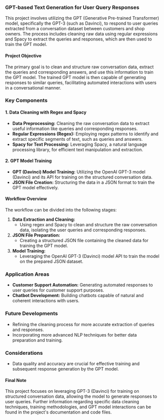 ### GPT-based Text Generation for User Query Responses

This project involves utilizing the GPT (Generative Pre-trained Transformer) model, specifically the GPT-3 (such as Davinci), to respond to user queries extracted from a conversation dataset between customers and shop owners. The process includes cleaning raw data using regular expressions and Spacy to extract the queries and responses, which are then used to train the GPT model.

#### Project Objective

The primary goal is to clean and structure raw conversation data, extract the queries and corresponding answers, and use this information to train the GPT model. The trained GPT model is then capable of generating responses to similar queries, facilitating automated interactions with users in a conversational manner.

### Key Components

#### 1. Data Cleaning with Regex and Spacy
- **Data Preprocessing:** Cleaning the raw conversation data to extract useful information like queries and corresponding responses.
- **Regular Expressions (Regex):** Employing regex patterns to identify and extract specific segments of text, such as queries and answers.
- **Spacy for Text Processing:** Leveraging Spacy, a natural language processing library, for efficient text manipulation and extraction.

#### 2. GPT Model Training
- **GPT (Davinci) Model Training:** Utilizing the OpenAI GPT-3 model (Davinci) and its API for training on the structured conversation data.
- **JSON File Creation:** Structuring the data in a JSON format to train the GPT model effectively.

#### Workflow Overview
The workflow can be divided into the following stages:
1. **Data Extraction and Cleaning:**
   - Using regex and Spacy to clean and structure the raw conversation data, isolating the user queries and corresponding responses.
2. **JSON File Preparation:**
   - Creating a structured JSON file containing the cleaned data for training the GPT model.
3. **Model Training:**
   - Leveraging the OpenAI GPT-3 (Davinci) model API to train the model on the prepared JSON dataset.

### Application Areas
- **Customer Support Automation:** Generating automated responses to user queries for customer support purposes.
- **Chatbot Development:** Building chatbots capable of natural and coherent interactions with users.

### Future Developments
- Refining the cleaning process for more accurate extraction of queries and responses.
- Incorporating more advanced NLP techniques for better data preparation and training.

### Considerations
- Data quality and accuracy are crucial for effective training and subsequent response generation by the GPT model.

#### Final Note
This project focuses on leveraging GPT-3 (Davinci) for training on structured conversation data, allowing the model to generate responses to user queries. Further information regarding specific data cleaning techniques, training methodologies, and GPT model interactions can be found in the project's documentation and code files.

